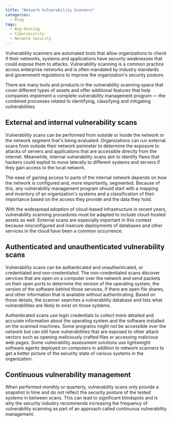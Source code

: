 ```yaml
---
title: "Network Vulnerability Scanners"
categories:
  - Blog
tags:
  - Bug Hunting
  - Cibersecurity
  - Network Security
---
```


Vulnerability scanners are automated tools that allow organizations to check if their networks, systems and applications have security weaknesses that could expose them to attacks. Vulnerability scanning is a common practice across enterprise networks and is often mandated by industry standards and government regulations to improve the organization's security posture.

There are many tools and products in the vulnerability scanning space that cover different types of assets and offer additional features that help companies implement a complete vulnerability management program — the combined processes related to identifying, classifying and mitigating vulnerabilities.

<h2>External and internal vulnerability scans</h2>

Vulnerability scans can be performed from outside or inside the network or the network segment that's being evaluated. Organizations can run external scans from outside their network perimeter to determine the exposure to attacks of servers and applications that are accessible directly from the internet. Meanwhile, internal vulnerability scans aim to identify flaws that hackers could exploit to move laterally to different systems and servers if they gain access to the local network.

The ease of gaining access to parts of the internal network depends on how the network is configured and, more importantly, segmented. Because of this, any vulnerability management program should start with a mapping and inventory of an organization's systems and a classification of their importance based on the access they provide and the data they hold.

With the widespread adoption of cloud-based infrastructure in recent years, vulnerability scanning procedures must be adapted to include cloud-hosted assets as well. External scans are especially important in this context because misconfigured and insecure deployments of databases and other services in the cloud have been a common occurrence.

<h2>Authenticated and unauthenticated vulnerability scans</h2>

Vulnerability scans can be authenticated and unauthenticated, or credentialed and non-credentialed. The non-credentialed scans discover services that are open on a computer over the network and send packets on their open ports to determine the version of the operating system, the version of the software behind those services, if there are open file shares, and other information that is available without authenticating. Based on those details, the scanner searches a vulnerability database and lists what vulnerabilities are likely to exist on those systems.

Authenticated scans use login credentials to collect more detailed and accurate information about the operating system and the software installed on the scanned machines. Some programs might not be accessible over the network but can still have vulnerabilities that are exposed to other attack vectors such as opening maliciously crafted files or accessing malicious web pages. Some vulnerability assessment solutions use lightweight software agents deployed on computers in addition to network scanners to get a better picture of the security state of various systems in the organization.

<h2>Continuous vulnerability management</h2>

When performed monthly or quarterly, vulnerability scans only provide a snapshot in time and do not reflect the security posture of the tested systems in between scans. This can lead to significant blindspots and is why the security industry recommends increasing the frequency of vulnerability scanning as part of an approach called continuous vulnerability management.